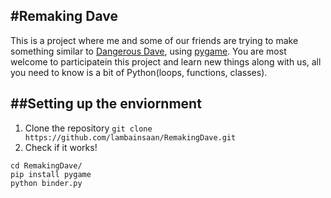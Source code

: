 #Remaking Dave
-----
This is a project where me and some of our friends are trying to make something similar to [Dangerous Dave](https://www.google.co.in/webhp?sourceid=chrome-instant&ion=1&espv=2&ie=UTF-8#q=dangerous+dave+wiki&*), using [pygame](http://www.pygame.org/lofi.html). You are most welcome to participatein this project and learn new things along with us, all you need to know is a bit of Python(loops, functions, classes).

##Setting up the enviornment
----
1. Clone the repository `git clone https://github.com/lambainsaan/RemakingDave.git`
2. Check if it works!

```
cd RemakingDave/
pip install pygame
python binder.py
```

